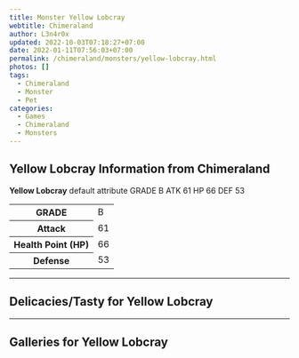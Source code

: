 ```yaml
---
title: Monster Yellow Lobcray
webtitle: Chimeraland
author: L3n4r0x
updated: 2022-10-03T07:18:27+07:00
date: 2022-01-11T07:56:03+07:00
permalink: /chimeraland/monsters/yellow-lobcray.html
photos: []
tags:
  - Chimeraland
  - Monster
  - Pet
categories:
  - Games
  - Chimeraland
  - Monsters
---
```


<section id="bootstrap-wrapper"><link rel="stylesheet" href="https://rawcdn.githack.com/dimaslanjaka/Web-Manajemen/0c3b5aa1813bd4abcd2c11bf3e37928b15c28664/css/bootstrap-5-3-0-alpha3-wrapper.css"/><h2>Yellow Lobcray Information from Chimeraland</h2><p><b>Yellow Lobcray</b> default attribute GRADE B ATK 61 HP 66 DEF 53<table><tr><th>GRADE</th><td>B</td></tr><tr><th>Attack</th><td>61</td></tr><tr><th>Health Point (HP)</th><td>66</td></tr><tr><th>Defense</th><td>53</td></tr></table></p><hr/><h2>Delicacies/Tasty for Yellow Lobcray</h2><hr/><div id="gallery"><h2>Galleries for Yellow Lobcray</h2><div class="row"></div></div></section>